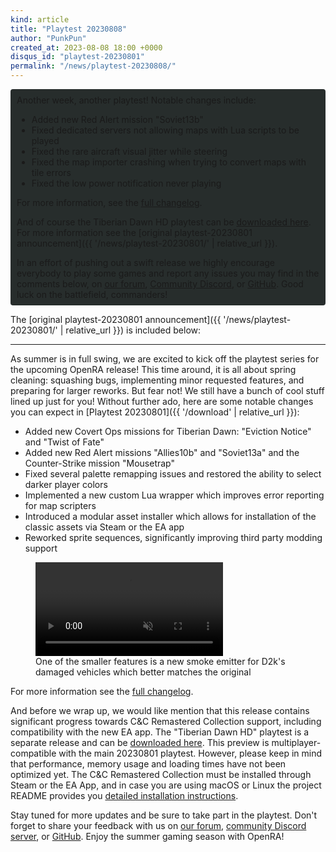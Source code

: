 ```yaml
---
kind: article
title: "Playtest 20230808"
author: "PunkPun"
created_at: 2023-08-08 18:00 +0000
disqus_id: "playtest-20230801"
permalink: "/news/playtest-20230808/"
---
```


<div style="border-radius: 4px; background-color: #272d2c; padding: 5px">
<div style="margin: -10px 5px" markdown="1">

Another week, another playtest! Notable changes include:

* Added new Red Alert mission "Soviet13b"
* Fixed dedicated servers not allowing maps with Lua scripts to be played
* Fixed the rare aircraft visual jitter while steering
* Fixed the map importer crashing when trying to convert maps with tile errors
* Fixed the low power notification never playing

For more information, see the [full changelog](https://github.com/OpenRA/OpenRA/wiki/Changelog/b9b8aeb58667d08595d6471378fdf0d593b12de2).

And of course the Tiberian Dawn HD playtest can be [downloaded here](https://github.com/OpenRA/TiberianDawnHD/releases/tag/playtest-20230808). For more information see the [original playtest-20230801 announcement]({{ '/news/playtest-20230801/' | relative_url }}).

In an effort of pushing out a swift release we highly encourage everybody to play some games and report any issues you may find in the comments below, on [our forum](https://forum.openra.net), [Community Discord](https://discord.openra.net), or [GitHub](https://github.com/OpenRA/OpenRA/). Good luck on the battlefield, commanders!

</div>
</div>

The [original playtest-20230801 announcement]({{ '/news/playtest-20230801/' | relative_url }}) is included below:

<hr />

As summer is in full swing, we are excited to kick off the playtest series for the upcoming OpenRA release! This time around, it is all about spring cleaning: squashing bugs, implementing minor requested features, and preparing for larger reworks. But fear not! We still have a bunch of cool stuff lined up just for you! Without further ado, here are some notable changes you can expect in [Playtest 20230801]({{ '/download' | relative_url }}):

* Added new Covert Ops missions for Tiberian Dawn: "Eviction Notice" and "Twist of Fate"
* Added new Red Alert missions "Allies10b" and "Soviet13a" and the Counter-Strike mission "Mousetrap"
* Fixed several palette remapping issues and restored the ability to select darker player colors
* Implemented a new custom Lua wrapper which improves error reporting for map scripters
* Introduced a modular asset installer which allows for installation of the classic assets via Steam or the EA app
* Reworked sprite sequences, significantly improving third party modding support

<figure>
  <video autoplay loop muted>
    <source src="{{ '/images/news/20230801-smoke.mp4' | relative_url }}" type="video/mp4">
    <source src="{{ '/images/news/20230801-smoke.webm' | relative_url }}" type="video/webm">
    <img src="{{ '/images/news/20230801-smoke.png' | relative_url }}"/>
  </video>
  <figcaption>One of the smaller features is a new smoke emitter for D2k's damaged vehicles which better matches the original</figcaption>
</figure>

For more information see the [full changelog](https://github.com/OpenRA/OpenRA/wiki/Changelog/dc43bf4e0213eb50e2f4b6a3090f8bab031079d3).

And before we wrap up, we would like mention that this release contains significant progress towards C&C Remastered Collection support, including compatibility with the new EA app. The "Tiberian Dawn HD" playtest is a separate release and can be [downloaded here](https://github.com/OpenRA/TiberianDawnHD/releases/tag/playtest-20230801). This preview is multiplayer-compatible with the main 20230801 playtest. However, please keep in mind that performance, memory usage and loading times have not been optimized yet. The C&C Remastered Collection must be installed through Steam or the EA App, and in case you are using macOS or Linux the project README provides you [detailed installation instructions](https://github.com/OpenRA/TiberianDawnHD#asset-installation).

Stay tuned for more updates and be sure to take part in the playtest. Don't forget to share your feedback with us on [our forum](https://forum.openra.net/), [community Discord server](https://discord.openra.net), or [GitHub](https://github.com/OpenRA/OpenRA/issues). Enjoy the summer gaming season with OpenRA!
